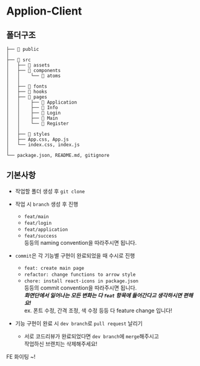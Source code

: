 # Applion-Client

## 폴더구조

```
├── 📂 public
│
├── 📂 src
│   ├── 📂 assets
│   ├── 📂 components
│   │    └── 📂 atoms
│   │
│   ├── 📂 fonts
│   ├── 📂 hooks
│   ├── 📂 pages
│   │    ├── 📂 Application
│   │    ├── 📂 Info
│   │    ├── 📂 Login
│   │    ├── 📂 Main
│   │    └── 📂 Register
│   │
│   ├── 📂 styles
│   ├── App.css, App.js
│   └── index.css, index.js
│
└── package.json, README.md, gitignore
```

## 기본사항

- 작업할 폴더 생성 후 `git clone`

- 작업 시 `branch` 생성 후 진행

  - `feat/main`
  - `feat/login`
  - `feat/application`
  - `feat/success`<br>
    등등의 naming convention을 따라주시면 됩니다.

- `commit`은 각 기능별 구현이 완료되었을 때 수시로 진행

  - `feat: create main page`
  - `refactor: change functions to arrow style`
  - `chore: install react-icons in package.json` <br>
    등등의 commit convention을 따라주시면 됩니다.<br>
    **_화면단에서 일어나는 모든 변화는 다 `feat` 항목에 들어간다고 생각하시면 편해요!_**<br>
    ex. 폰트 수정, 간격 조정, 색 수정 등등 다 feature change 입니다!

- 기능 구현이 완료 시 `dev branch`로 `pull request` 날리기
  - 서로 코드리뷰가 완료되었다면 `dev branch`에 `merge`해주시고<br>
    작업하신 브랜치는 삭제해주세요!

FE 화이팅 ~!

